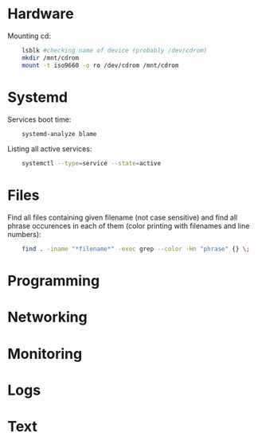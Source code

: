 # Hardware
Mounting cd:
```bash
    lsblk #checking name of device (probably /dev/cdrom)
    mkdir /mnt/cdrom
    mount -t iso9660 -o ro /dev/cdrom /mnt/cdrom
```

# Systemd
Services boot time:
```bash
    systemd-analyze blame
```

Listing all active services:
```bash
    systemctl --type=service --state=active

```

# Files
Find all files containing given filename (not case sensitive) and find all phrase occurences in each of them (color printing with filenames and line numbers):
```bash
    find . -iname "*filename*" -exec grep --color -Hn "phrase" {} \;
```
# Programming


# Networking

# Monitoring

# Logs

# Text

